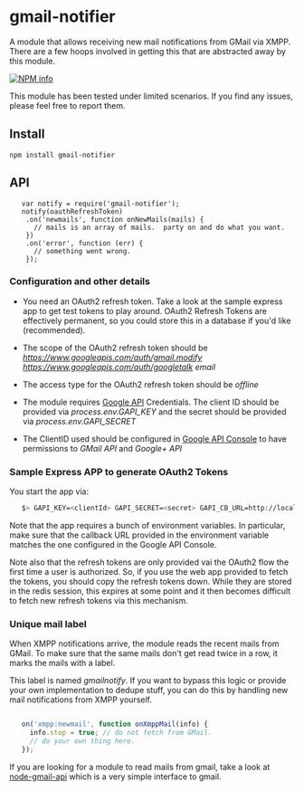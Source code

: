 # gmail-notifier

A module that allows receiving new mail notifications from GMail via XMPP.  There are a few hoops involved in getting this that are abstracted away by this module.

[![NPM info](https://nodei.co/npm/gmail-notifier.png?downloads=true)](https://npmjs.org/package/gmail-notifier)

This module has been tested under limited scenarios.  If you find any issues, please feel free to report them.

## Install

    npm install gmail-notifier


## API

```
   var notify = require('gmail-notifier');
   notify(oauthRefreshToken)
    .on('newmails', function onNewMails(mails) {
      // mails is an array of mails.  party on and do what you want.
    })
    .on('error', function (err) {
      // something went wrong.
    });
```

### Configuration and other details

* You need an OAuth2 refresh token.  Take a look at the sample express app to get test tokens to play around.  OAuth2 Refresh Tokens are effectively permanent, so you could store this in a database if you'd like (recommended).

* The scope of the OAuth2 refresh token should be *https://www.googleapis.com/auth/gmail.modify https://www.googleapis.com/auth/googletalk email*

* The access type for the OAuth2 refresh token should be *offline*

* The module requires [Google API](https://console.developers.google.com) Credentials.  The client ID should be provided via *process.env.GAPI_KEY* and the secret should be provided via *process.env.GAPI_SECRET*

* The ClientID used should be configured in [Google API Console](https://console.developers.google.com) to have permissions to *GMail API* and *Google+ API*

### Sample Express APP to generate OAuth2 Tokens

You start the app via:

```bash
   $> GAPI_KEY=<clientId> GAPI_SECRET=<secret> GAPI_CB_URL=http://localhost:4444/auth/google/cb REDISCLOUD_URL=redis://user:pwd@host:port node express/web.js
```

Note that the app requires a bunch of environment variables.  In particular, make sure that the callback URL provided in the environment variable matches the one configured in the Google API Console.

Note also that the refresh tokens are only provided vai the OAuth2 flow the first time a user is authorized. So, if you use the web app provided to fetch the tokens, you should copy the refresh tokens down.  While they are stored in the redis session, this expires at some point and it then becomes difficult to fetch new refresh tokens via this mechanism.

### Unique mail label

When XMPP notifications arrive, the module reads the recent mails from GMail.  To make sure that the same mails don't get read twice in a row, it marks the mails with a label.

This label is named *gmailnotify*.  If you want to bypass this logic or provide your own implementation to dedupe stuff, you can do this by handling new mail notifications from XMPP yourself.

```javascript

   on('xmpp:newmail', function onXmppMail(info) {
     info.stop = true; // do not fetch from GMail.
     // do your own thing here.
   });
```

If you are looking for a module to read mails from gmail, take a look at [node-gmail-api](https://npmjs.org/package/node-gmail-api) which is a very simple interface to gmail.